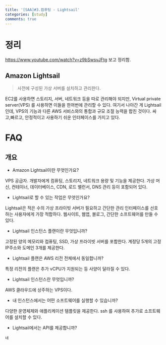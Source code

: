 ```yaml
---
title: '[SAA]#3.컴퓨팅 - Lightsail'
categories: [study]
comments: true
---
```


# 정리

https://www.youtube.com/watch?v=z9bSwsvJFtg 보고 정리함.

## Amazon Lightsail
> 사전에 구성된 가상 서버를 설치하고 관리한다.

EC2를 사용하면 스토리지, 서버, 네트워크 등을 따로 관리해야 되지만, Virtual private server(VPS) 를 사용하면 이들을 한꺼번에 관리할 수 있다. 여기서 나아간 게 Lightsail인데, VPS의 기능과 다른 AWS 서비스와의 통합과 규모 조절 능력을 합친 것이다. 싸고,빠르고, 안정적이고 사용하기 쉬운 인터페이스를 가지고 있다.



# FAQ

## 개요

* Amazon Lightsail이란 무엇인가요?

VPS 공급자. 개발자에게 컴퓨팅, 스토리지, 네트워크 용량 및 기능을 제공한다. 가상 머신, 컨테이너, 데이터베이스, CDN, 로드 밸런서, DNS 관리 등이 포함되어 있다.

* Lightsail로 할 수 있는 작업은 무엇인가요?

Lightsail은 적은 수의 가상 프라이빗 서버가 필요하고 간단한 관리 인터페이스를 선호하는 사용자에게 가장 적합하다. 웹사이트, 웹앱, 블로그, 간단한 소프트웨어를 만들 수 있다.

* Lightsail 인스턴스 플랜이란 무엇입니까?

고정된 양의 메모리와 컴퓨팅, SSD, 가상 프라이빗 서버를 포함한다. 계정당 5개의 고정 IP주소와 도메인 3개를 제공한다.

* Lightsail 플랜은 AWS 리전 전체에서 동일합니까?

특정 리전의 플랜은 추가 vCPU가 지원되는 등 사양이 달라질 수 있다.

*  Lightsail 인스턴스란 무엇입니까?

AWS 클라우드에 상주하는 VPS이다. 

* 내 인스턴스에서는 어떤 소프트웨어를 실행할 수 있습니까?

다양한 운영체제와 애플리케이션 템플릿을 제공한다. ssh 를 사용하여 추가로 소프트웨어를 설치할 수 있다.

* Lightsail에서는 API를 제공합니까?

`네`
